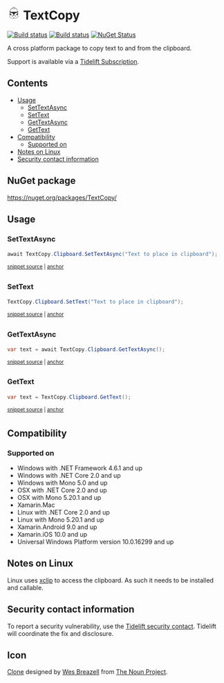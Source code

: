 <!--
GENERATED FILE - DO NOT EDIT
This file was generated by [MarkdownSnippets](https://github.com/SimonCropp/MarkdownSnippets).
Source File: /readme.source.md
To change this file edit the source file and then run MarkdownSnippets.
-->

# <img src="/src/icon.png" height="30px"> TextCopy

[![Build status](https://ci.appveyor.com/api/projects/status/lsw1b1olku8tg9d1/branch/master?svg=true)](https://ci.appveyor.com/project/SimonCropp/TextCopy)
[![Build status](https://travis-ci.org/SimonCropp/TextCopy.svg?branch=master)](https://travis-ci.org/SimonCropp/TextCopy)
[![NuGet Status](https://img.shields.io/nuget/v/TextCopy.svg)](https://www.nuget.org/packages/TextCopy/)

A cross platform package to copy text to and from the clipboard.

Support is available via a [Tidelift Subscription](https://tidelift.com/subscription/pkg/nuget-textcopy?utm_source=nuget-textcopy&utm_medium=referral&utm_campaign=enterprise).

<!-- toc -->
## Contents

  * [Usage](#usage)
    * [SetTextAsync](#settextasync)
    * [SetText](#settext)
    * [GetTextAsync](#gettextasync)
    * [GetText](#gettext)
  * [Compatibility](#compatibility)
    * [Supported on](#supported-on)
  * [Notes on Linux](#notes-on-linux)
  * [Security contact information](#security-contact-information)<!-- endtoc -->


## NuGet package

https://nuget.org/packages/TextCopy/


## Usage


### SetTextAsync

<!-- snippet: SetTextAsync -->
<a id='snippet-settextasync'/></a>
```cs
await TextCopy.Clipboard.SetTextAsync("Text to place in clipboard");
```
<sup><a href='/src/Tests/Snippets.cs#L25-L29' title='File snippet `settextasync` was extracted from'>snippet source</a> | <a href='#snippet-settextasync' title='Navigate to start of snippet `settextasync`'>anchor</a></sup>
<!-- endsnippet -->


### SetText

<!-- snippet: SetText -->
<a id='snippet-settext'/></a>
```cs
TextCopy.Clipboard.SetText("Text to place in clipboard");
```
<sup><a href='/src/Tests/Snippets.cs#L7-L11' title='File snippet `settext` was extracted from'>snippet source</a> | <a href='#snippet-settext' title='Navigate to start of snippet `settext`'>anchor</a></sup>
<!-- endsnippet -->


### GetTextAsync

<!-- snippet: GetTextAsync -->
<a id='snippet-gettextasync'/></a>
```cs
var text = await TextCopy.Clipboard.GetTextAsync();
```
<sup><a href='/src/Tests/Snippets.cs#L34-L38' title='File snippet `gettextasync` was extracted from'>snippet source</a> | <a href='#snippet-gettextasync' title='Navigate to start of snippet `gettextasync`'>anchor</a></sup>
<!-- endsnippet -->


### GetText

<!-- snippet: GetText -->
<a id='snippet-gettext'/></a>
```cs
var text = TextCopy.Clipboard.GetText();
```
<sup><a href='/src/Tests/Snippets.cs#L16-L20' title='File snippet `gettext` was extracted from'>snippet source</a> | <a href='#snippet-gettext' title='Navigate to start of snippet `gettext`'>anchor</a></sup>
<!-- endsnippet -->


## Compatibility


### Supported on

 * Windows with .NET Framework 4.6.1 and up
 * Windows with .NET Core 2.0 and up
 * Windows with Mono 5.0 and up
 * OSX with .NET Core 2.0 and up
 * OSX with Mono 5.20.1 and up
 * Xamarin.Mac
 * Linux with .NET Core 2.0 and up
 * Linux with Mono 5.20.1 and up
 * Xamarin.Android 9.0 and up
 * Xamarin.iOS 10.0 and up
 * Universal Windows Platform version 10.0.16299 and up


## Notes on Linux

Linux uses [xclip](https://github.com/astrand/xclip) to access the clipboard. As such it needs to be installed and callable.


## Security contact information

To report a security vulnerability, use the [Tidelift security contact](https://tidelift.com/security). Tidelift will coordinate the fix and disclosure.


## Icon

[Clone](https://thenounproject.com/term/Clone/207435/) designed by [Wes Breazell](https://thenounproject.com/wes13/) from [The Noun Project](https://thenounproject.com).
